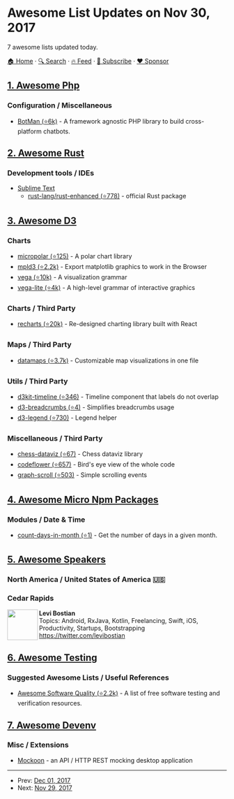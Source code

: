 # Awesome List Updates on Nov 30, 2017

7 awesome lists updated today.

[🏠 Home](/README.md) · [🔍 Search](https://www.trackawesomelist.com/search/) · [🔥 Feed](https://www.trackawesomelist.com/rss.xml) · [📮 Subscribe](https://trackawesomelist.us17.list-manage.com/subscribe?u=d2f0117aa829c83a63ec63c2f&id=36a103854c) · [❤️  Sponsor](https://github.com/sponsors/theowenyoung)



## [1. Awesome Php](/content/ziadoz/awesome-php/README.md)

### Configuration / Miscellaneous

*   [BotMan (⭐6k)](https://github.com/botman/botman) - A framework agnostic PHP library to build cross-platform chatbots.

## [2. Awesome Rust](/content/rust-unofficial/awesome-rust/README.md)

### Development tools / IDEs

*   [Sublime Text](https://www.sublimetext.com/)
    *   [rust-lang/rust-enhanced (⭐778)](https://github.com/rust-lang/rust-enhanced) - official Rust package

## [3. Awesome D3](/content/wbkd/awesome-d3/README.md)

### Charts

*   [micropolar (⭐125)](https://github.com/biovisualize/micropolar/) - A polar chart library
*   [mpld3 (⭐2.2k)](https://github.com/mpld3/mpld3) - Export matplotlib graphics to work in the Browser
*   [vega (⭐10k)](https://github.com/vega/vega) - A visualization grammar
*   [vega-lite (⭐4k)](https://github.com/vega/vega-lite) - A high-level grammar of interactive graphics

### Charts / Third Party

*   [recharts (⭐20k)](https://github.com/recharts/recharts) - Re-designed charting library built with React

### Maps / Third Party

*   [datamaps (⭐3.7k)](https://github.com/markmarkoh/datamaps) - Customizable map visualizations in one file

### Utils / Third Party

*   [d3kit-timeline (⭐346)](https://github.com/kristw/d3kit-timeline) - Timeline component that labels do not overlap
*   [d3-breadcrumbs (⭐4)](https://github.com/bumbeishvili/d3-breadcrumbs) - Simplifies breadcrumbs usage
*   [d3-legend (⭐730)](https://github.com/susielu/d3-legend) - Legend helper

### Miscellaneous / Third Party

*   [chess-dataviz (⭐67)](https://github.com/ebemunk/chess-dataviz) - Chess dataviz library
*   [codeflower (⭐657)](https://github.com/fzaninotto/CodeFlower) - Bird's eye view of the whole code
*   [graph-scroll (⭐503)](https://github.com/1wheel/graph-scroll) - Simple scrolling events

## [4. Awesome Micro Npm Packages](/content/parro-it/awesome-micro-npm-packages/README.md)

### Modules / Date & Time

*   [count-days-in-month (⭐1)](https://github.com/shinnn/count-days-in-month) - Get the number of days in a given month.

## [5. Awesome Speakers](/content/karlhorky/awesome-speakers/README.md)

### North America / United States of America 🇺🇸

### Cedar Rapids

<img src="https://github.com/karlhorky/awesome-speakers/raw/main/./avatars/levibostian" height="70px" width="70px" align="left" alt="" />

**Levi Bostian**\
Topics: Android, RxJava, Kotlin, Freelancing, Swift, iOS, Productivity, Startups, Bootstrapping
<https://twitter.com/levibostian>

## [6. Awesome Testing](/content/TheJambo/awesome-testing/README.md)

### Suggested Awesome Lists / Useful References

*   [Awesome Software Quality (⭐2.2k)](https://github.com/ligurio/awesome-software-quality) - A list of free software testing and verification resources.

## [7. Awesome Devenv](/content/jondot/awesome-devenv/README.md)

### Misc / Extensions

*   [Mockoon](https://mockoon.com) - an API / HTTP REST mocking desktop application

---

- Prev: [Dec 01, 2017](/content/2017/12/01/README.md)
- Next: [Nov 29, 2017](/content/2017/11/29/README.md)